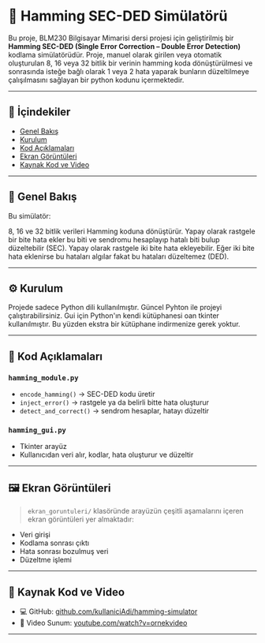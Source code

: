 
# 🧠 Hamming SEC-DED Simülatörü

Bu proje, BLM230 Bilgisayar Mimarisi dersi projesi için geliştirilmiş bir **Hamming SEC-DED (Single Error Correction – Double Error Detection)** kodlama simülatörüdür. Proje, manuel olarak girilen veya otomatik oluşturulan 8, 16 veya 32 bitlik bir verinin hamming koda dönüştürülmesi ve sonrasında isteğe bağlı olarak 1 veya 2 hata yaparak bunların düzeltilmeye çalışılmasını sağlayan bir python kodunu içermektedir.

---


## 📌 İçindekiler

- [Genel Bakış](#genel-bakış)
- [Kurulum](#kurulum)
- [Kod Açıklamaları](#kod-açıklamaları)
- [Ekran Görüntüleri](#ekran-görüntüleri)
- [Kaynak Kod ve Video](#kaynak-kod-ve-video)

---


## 🎯 Genel Bakış

Bu simülatör:

8, 16 ve 32 bitlik verileri Hamming koduna dönüştürür. Yapay olarak rastgele bir bite hata ekler bu biti ve sendromu hesaplayıp hatalı biti bulup düzeltebilir (SEC). Yapay olarak rastgele iki bite hata ekleyebilir. Eğer iki bite hata eklenirse bu hataları algılar fakat bu hataları düzeltemez (DED).

---


## ⚙️ Kurulum

Projede sadece Python dili kullanılmıştır. Güncel Pyhton ile projeyi çalıştırabilirsiniz. Gui için Python'ın kendi kütüphanesi oan tkinter kullanılmıştır. Bu yüzden ekstra bir kütüphane indirmenize gerek yoktur.

---

## 🧩 Kod Açıklamaları

### `hamming_module.py`
- `encode_hamming()` → SEC-DED kodu üretir
- `inject_error()` → rastgele ya da belirli bitte hata oluşturur
- `detect_and_correct()` → sendrom hesaplar, hatayı düzeltir

### `hamming_gui.py`
- Tkinter arayüz
- Kullanıcıdan veri alır, kodlar, hata oluşturur ve düzeltir

---


## 🖼️ Ekran Görüntüleri

> `ekran_goruntuleri/` klasöründe arayüzün çeşitli aşamalarını içeren ekran görüntüleri yer almaktadır:

- Veri girişi
- Kodlama sonrası çıktı
- Hata sonrası bozulmuş veri
- Düzeltme işlemi

---


## 🔗 Kaynak Kod ve Video

- 💻 GitHub: [github.com/kullaniciAdi/hamming-simulator](#)
- 🎥 Video Sunum: [youtube.com/watch?v=ornekvideo](#)

---


